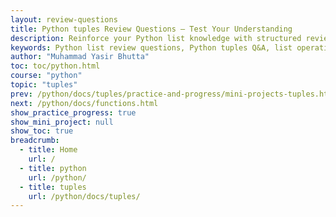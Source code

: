 ```yaml
---
layout: review-questions
title: Python tuples Review Questions – Test Your Understanding
description: Reinforce your Python list knowledge with structured review questions. Cover key concepts like list creation, indexing, slicing, and manipulation with clear, beginner-friendly Q&A.
keywords: Python list review questions, Python tuples Q&A, list operations review, Python list practice questions, list indexing and slicing, review exercises Python, beginner Python list questions, Python programming review quiz
author: "Muhammad Yasir Bhutta"
toc: toc/python.html
course: "python"
topic: "tuples"
prev: /python/docs/tuples/practice-and-progress/mini-projects-tuples.html
next: /python/docs/functions.html
show_practice_progress: true
show_mini_project: null
show_toc: true
breadcrumb:
  - title: Home
    url: /
  - title: python
    url: /python/
  - title: tuples
    url: /python/docs/tuples/
---
```

